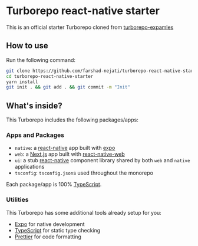 # Turborepo react-native starter

This is an official starter Turborepo cloned from [turborepo-expamles](https://github.com/vercel/turbo/tree/main/examples/with-react-native-web)

## How to use

Run the following command:

```sh
git clone https://github.com/farshad-nejati/turborepo-react-native-starter
cd turborepo-react-native-starter
yarn install
git init . && git add . && git commit -m "Init"
```

## What's inside?

This Turborepo includes the following packages/apps:

### Apps and Packages

- `native`: a [react-native](https://reactnative.dev/) app built with [expo](https://docs.expo.dev/)
- `web`: a [Next.js](https://nextjs.org/) app built with [react-native-web](https://necolas.github.io/react-native-web/)
- `ui`: a stub [react-native](https://reactnative.dev/) component library shared by both `web` and `native` applications
- `tsconfig`: `tsconfig.json`s used throughout the monorepo

Each package/app is 100% [TypeScript](https://www.typescriptlang.org/).

### Utilities

This Turborepo has some additional tools already setup for you:

- [Expo](https://docs.expo.dev/) for native development
- [TypeScript](https://www.typescriptlang.org/) for static type checking
- [Prettier](https://prettier.io) for code formatting
